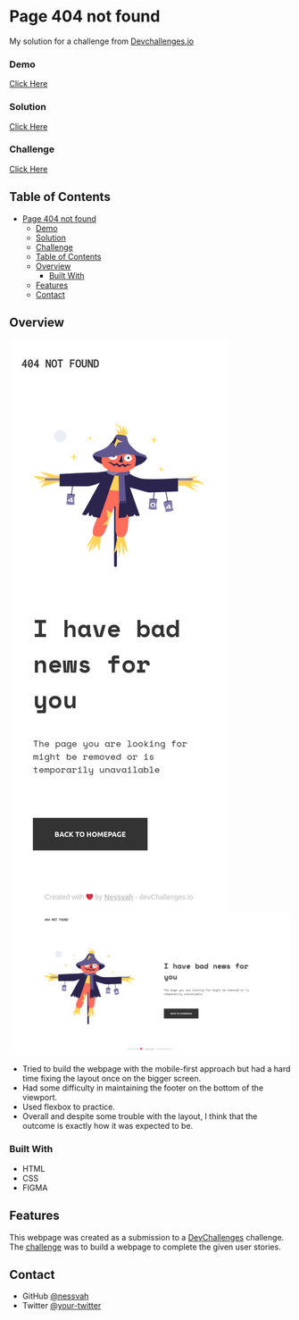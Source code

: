 # Page 404 not found

My solution for a challenge from [Devchallenges.io](http://devchallenges.io)

### Demo

[Click Here]()

### Solution

[Click Here](https://github.com/Nessvah/404-page-challenge)

### Challenge

[Click Here](https://devchallenges.io/challenges/wBunSb7FPrIepJZAg0sY)

<!-- TABLE OF CONTENTS -->

## Table of Contents

- [Page 404 not found](#page-404-not-found)
    - [Demo](#demo)
    - [Solution](#solution)
    - [Challenge](#challenge)
  - [Table of Contents](#table-of-contents)
  - [Overview](#overview)
    - [Built With](#built-with)
  - [Features](#features)
  - [Contact](#contact)

<!-- OVERVIEW -->

## Overview

![screenshot Mobile](./resources/assets/images/404-not-found-mobile.png)
![screenshot](./resources/assets/images/404-not-found.png)

- Tried to build the webpage with the mobile-first approach but had a hard time fixing the layout once on the bigger screen.
- Had some difficulty in maintaining the footer on the bottom of the viewport.
- Used flexbox to practice.
- Overall and despite some trouble with the layout, I think that the outcome is exactly how it was expected to be.

### Built With

<!-- This section should list any major frameworks that you built your project using. Here are a few examples.-->

- HTML
- CSS
- FIGMA

## Features

<!-- List the features of your application or follow the template. Don't share the figma file here :) -->

This webpage was created as a submission to a [DevChallenges](https://devchallenges.io/challenges) challenge. The [challenge](https://devchallenges.io/challenges/wBunSb7FPrIepJZAg0sY) was to build a webpage to complete the given user stories.

## Contact

- GitHub [@nessvah](https://github.com/Nessvah)
- Twitter [@your-twitter](https://twitter.com/Nessvah_)
